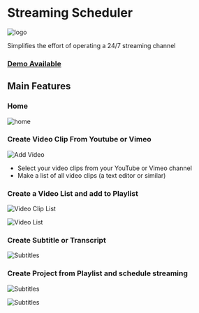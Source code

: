 # Streaming Scheduler

![logo](https://github.com/topskilldev/streaming-scheduler/blob/master/public/images/logo.png?raw=true)

<p>Simplifies the effort of operating a 24/7 streaming channel</p>

### [Demo Available](https://www.suisse-video.ch/)

## Main Features

### Home
![home](https://github.com/topskilldev/streaming-scheduler/blob/master/screenshots/home.png?raw=true)

### Create Video Clip From Youtube or Vimeo
![Add Video](https://github.com/topskilldev/streaming-scheduler/blob/master/screenshots/add%20video.png?raw=true)
- Select your video clips from your YouTube or Vimeo channel
- Make a list of all video clips (a text editor or similar)

### Create a Video List and add to Playlist
![Video Clip List](https://github.com/topskilldev/streaming-scheduler/blob/master/screenshots/video%20clips.png?raw=true)

![Video List](https://github.com/topskilldev/streaming-scheduler/blob/master/screenshots/video%20list.png?raw=true)

### Create Subtitle or Transcript
![Subtitles](https://github.com/topskilldev/streaming-scheduler/blob/master/screenshots/subtitles.png?raw=true)

### Create Project from Playlist and schedule streaming
![Subtitles](https://github.com/topskilldev/streaming-scheduler/blob/master/screenshots/project.png?raw=true)

![Subtitles](https://github.com/topskilldev/streaming-scheduler/blob/master/screenshots/scheduler.png?raw=true)